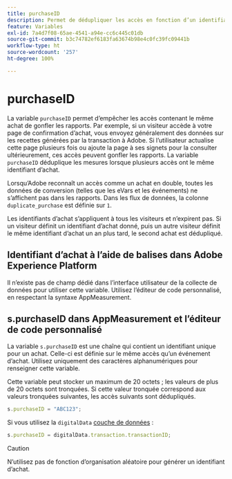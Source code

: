 ```yaml
---
title: purchaseID
description: Permet de dédupliquer les accès en fonction d’un identifiant d’achat unique.
feature: Variables
exl-id: 7a4d7f08-65ae-4541-a94e-cc6c445c01db
source-git-commit: b3c74782ef6183fa63674b98e4c0fc39fc09441b
workflow-type: ht
source-wordcount: '257'
ht-degree: 100%

---
```


# purchaseID

La variable `purchaseID` permet d’empêcher les accès contenant le même achat de gonfler les rapports. Par exemple, si un visiteur accède à votre page de confirmation d’achat, vous envoyez généralement des données sur les recettes générées par la transaction à Adobe. Si l’utilisateur actualise cette page plusieurs fois ou ajoute la page à ses signets pour la consulter ultérieurement, ces accès peuvent gonfler les rapports. La variable `purchaseID` déduplique les mesures lorsque plusieurs accès ont le même identifiant d’achat.

Lorsqu’Adobe reconnaît un accès comme un achat en double, toutes les données de conversion (telles que les eVars et les événements) ne s’affichent pas dans les rapports. Dans les flux de données, la colonne `duplicate_purchase` est définie sur `1`.

Les identifiants d’achat s’appliquent à tous les visiteurs et n’expirent pas. Si un visiteur définit un identifiant d’achat donné, puis un autre visiteur définit le même identifiant d’achat un an plus tard, le second achat est dédupliqué.

## Identifiant d’achat à l’aide de balises dans Adobe Experience Platform

Il n’existe pas de champ dédié dans l’interface utilisateur de la collecte de données pour utiliser cette variable. Utilisez l’éditeur de code personnalisé, en respectant la syntaxe AppMeasurement.

## s.purchaseID dans AppMeasurement et l’éditeur de code personnalisé

La variable `s.purchaseID` est une chaîne qui contient un identifiant unique pour un achat. Celle-ci est définie sur le même accès qu’un événement d’achat. Utilisez uniquement des caractères alphanumériques pour renseigner cette variable.

Cette variable peut stocker un maximum de 20 octets ; les valeurs de plus de 20 octets sont tronquées. Si cette valeur tronquée correspond aux valeurs tronquées suivantes, les accès suivants sont dédupliqués.

```js
s.purchaseID = "ABC123";
```

Si vous utilisez la `digitalData` [couche de données](../../prepare/data-layer.md) :

```js
s.purchaseID = digitalData.transaction.transactionID;
```

>[!CAUTION]
>
>N’utilisez pas de fonction d’organisation aléatoire pour générer un identifiant d’achat.
